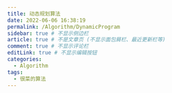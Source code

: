 ```yaml
---
title: 动态规划算法
date: 2022-06-06 16:38:19
permalink: /Algorithm/DynamicProgram
sidebar: true # 不显示侧边栏
article: true # 不是文章页 (不显示面包屑栏、最近更新栏等)
comment: true # 不显示评论栏
editLink: true # 不显示编辑按钮
categories:
  - Algorithm
tags:
  - 很菜的算法
---
```

